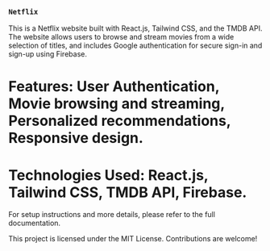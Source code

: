 ### `Netflix`

This is a Netflix website built with React.js, Tailwind CSS, and the TMDB API. The website allows users to browse and stream movies from a wide selection of titles, and includes Google authentication for secure sign-in and sign-up using Firebase.

# Features: User Authentication, Movie browsing and streaming, Personalized recommendations, Responsive design.

# Technologies Used: React.js, Tailwind CSS, TMDB API, Firebase.

For setup instructions and more details, please refer to the full documentation.

This project is licensed under the MIT License. Contributions are welcome!
